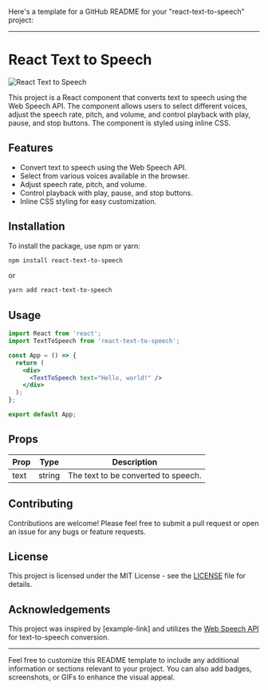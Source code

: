 Here's a template for a GitHub README for your "react-text-to-speech" project:

---

# React Text to Speech

![React Text to Speech](https://via.placeholder.com/800x400.png?text=React+Text+to+Speech)

This project is a React component that converts text to speech using the Web Speech API. The component allows users to select different voices, adjust the speech rate, pitch, and volume, and control playback with play, pause, and stop buttons. The component is styled using inline CSS.

## Features

- Convert text to speech using the Web Speech API.
- Select from various voices available in the browser.
- Adjust speech rate, pitch, and volume.
- Control playback with play, pause, and stop buttons.
- Inline CSS styling for easy customization.

## Installation

To install the package, use npm or yarn:

```bash
npm install react-text-to-speech
```

or

```bash
yarn add react-text-to-speech
```

## Usage

```jsx
import React from 'react';
import TextToSpeech from 'react-text-to-speech';

const App = () => {
  return (
    <div>
      <TextToSpeech text="Hello, world!" />
    </div>
  );
};

export default App;
```

## Props

| Prop          | Type     | Description                               |
|---------------|----------|-------------------------------------------|
| text          | string   | The text to be converted to speech.       |

## Contributing

Contributions are welcome! Please feel free to submit a pull request or open an issue for any bugs or feature requests.

## License

This project is licensed under the MIT License - see the [LICENSE](LICENSE) file for details.

## Acknowledgements

This project was inspired by [example-link] and utilizes the [Web Speech API](https://developer.mozilla.org/en-US/docs/Web/API/Web_Speech_API) for text-to-speech conversion.

---

Feel free to customize this README template to include any additional information or sections relevant to your project. You can also add badges, screenshots, or GIFs to enhance the visual appeal.
